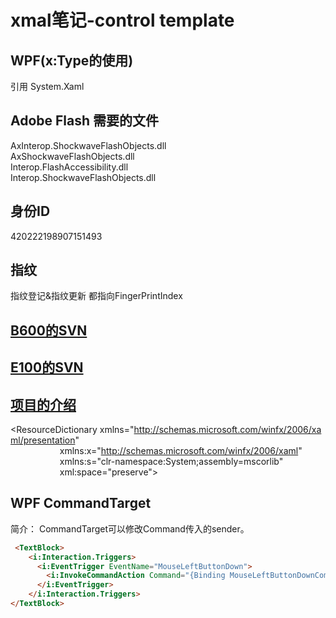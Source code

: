 # xmal笔记-control template



## WPF(x:Type的使用)

引用 System.Xaml

## Adobe Flash 需要的文件

AxInterop.ShockwaveFlashObjects.dll  
AxShockwaveFlashObjects.dll  
Interop.FlashAccessibility.dll  
Interop.ShockwaveFlashObjects.dll  

## 身份ID

420222198907151493

## 指纹

指纹登记&指纹更新 都指向FingerPrintIndex

## [B600的SVN](https://192.168.1.7/svn/WindowsClient/HealthTerminal_Branche2.1.1.2)

## [E100的SVN](https://192.168.1.7/svn/WindowsClient/MobilePhysicalPlatform)

## [项目的介绍](https://192.168.1.7/svn/projectArchive/%E4%BA%A7%E5%93%81/%E6%90%BA%E5%BA%B7%E7%A7%BB%E5%8A%A8%E4%BD%93%E6%A3%80%E5%B9%B3%E5%8F%B0)

<ResourceDictionary xmlns="http://schemas.microsoft.com/winfx/2006/xaml/presentation"
                    xmlns:x="http://schemas.microsoft.com/winfx/2006/xaml"
                    xmlns:s="clr-namespace:System;assembly=mscorlib"
                    xml:space="preserve">

## WPF CommandTarget

简介：
      CommandTarget可以修改Command传入的sender。

``` html
 <TextBlock>
    <i:Interaction.Triggers>
      <i:EventTrigger EventName="MouseLeftButtonDown">
        <i:InvokeCommandAction Command="{Binding MouseLeftButtonDownCommand}"/>
      </i:EventTrigger>
    </i:Interaction.Triggers>
</TextBlock>
```
